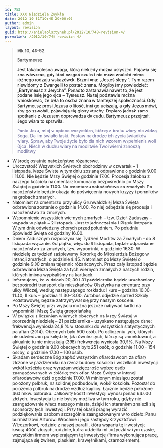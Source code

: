```yaml
---
id: 753
title: XXX Niedziela Zwykła
date: 2012-10-31T19:45:29+00:00
author: admin
layout: revision
guid: http://anielaolsztynek.pl/2012/10/748-revision-4/
permalink: /2012/10/748-revision-4/
---
```

> **Mk 10, 46-52**
> 
> **Bartymeusz**
> 
> <span style="color: #000000;">Jest taka bolesna uwaga, którą niekiedy można usłyszeć. Pojawia się ona wówczas, gdy ktoś czegoś szuka i nie może znaleźć mimo różnego rodzaju wskazówek. Brzmi ona: &#8222;Jesteś ślepy!&#8221;. Tym razem niewidomy z Ewangelii to postać znana. Moglibyśmy powiedzieć: &#8222;Bartymeusz z Jerycha&#8221;. Ponadto zastanawia nawet to, że jest podane imię jego ojca &#8211; Tymeusz. Na tej podstawie można wnioskować, że była to osoba znana w tamtejszej społeczności. Gdy Bartymeusz prosi Jezusa o litość, inni go uciszają, a gdy Jezus mówi, aby go zawołali, pojawiają się głosy otuchy. Dopiero jednak samo spotkanie z Jezusem doprowadza do cudu. Bartymeusz przejrzał. Jego wiara to sprawiła.</span>
> 
> <span style="color: #666699;">Panie Jezu, miej w opiece wszystkich, którzy z braku wiary nie widzą Boga. Daj im światło łaski. Postaw na drodze ich życia świadków wiary. Spraw, aby Twoje życie było dla nich wzorem wypełnienia woli Ojca. Niech w duchu wiary na modlitwie Twoi wierni zanoszą modlitwy. </span>

  * W środę ostatnie nabożeństwo różańcowe.
  * Uroczystość Wszystkich Świętych obchodzimy w czwartek &#8211; 1 listopada. Msze Święte w tym dniu zostaną odprawione o godzinie 9.00 i 11.00. Nie będzie Mszy Świętej o godzinie 17.00. Procesja żałobna z naszego kościoła na cmentarz komunalny bezpośrednio po Mszy Świętej o godzinie 11.00. Na cmentarzu nabożeństwo za zmarłych. Po nabożeństwie będzie okazja do poświęcenia nowych krzyży i pomników na grobach zmarłych.
  * Natomiast na cmentarzu przy ulicy Grunwaldzkiej Msza Święta odprawiona zostanie o godzinie 14.00. Po niej odbędzie się procesja i nabożeństwo za zmarłych.
  * Wspomnienie wszystkich wiernych zmarłych &#8211; tzw. Dzień Zaduszny &#8211; wypada w piątek &#8211; 2 listopada. Jest to jednocześnie I Piątek listopada. W tym dniu odwiedziny chorych przed południem. Po południu Spowiedź Święta od godziny 16.00.
  * Dniem Zadusznym rozpoczyna się Tydzień Modlitw za Zmarłych &#8211; do 8 listopada włącznie. Od piątku, więc do 8 listopada, będzie odprawiane nabożeństwo za zmarłych, tzw. wypominki, o godzinie 16.30. W niedzielę za tydzień zaśpiewamy Koronkę do Miłosierdzia Bożego w intencji zmarłych, o godzinie 8.45. Natomiast po Mszy Świętej o godzinie 9.00 zmiana tajemnic różańcowych. Przez cały listopad będzie odprawiana Msza Święta za tych wiernych zmarłych z naszych rodzin, których imiona wypisaliśmy na kartkach.
  * Informujemy, że w dniach 29, 30 i 31 października będzie uruchomiony bezpośredni transport dla mieszkańców Olsztynka na cmentarz przy ulicy Wilczej, według następującego rozkładu: I kurs &#8211; godzina 10.00-11.40; II kurs &#8211; godzina 11.30-13.00. Autobus odjedzie sprzed Szkoły Podstawowej, będzie zatrzymywał się przy naszym kościele.
  * Po Mszy Świętej przy wyjściu można jeszcze nabywać kartki na wypominki i Mszę Świętą gregoriańską.
  * W związku z liczeniem wiernych obecnych na Mszy Świętej w poprzednią niedzielę &#8211; 21 października &#8211; uzyskano następujące dane: frekwencja wyniosła 24,8 % w stosunku do wszystkich statystycznych parafian (2014). Obecnych było 500 osób. Po odliczeniu tych, których nie odwiedzam po kolędzie, jak również tych, którzy są zameldowani, a aktualnie tu nie mieszkają (398) frekwencja wyniosła 30,9%. Na Mszy Świętej o godzinie 9.00 obecnych było 251 osób, o godzinie 11.00 &#8211; 154 osoby, o godzinie 17.00 &#8211; 100 osób.
  * Składam serdeczne Bóg zapłać wszystkim ofiarodawcom za ofiary złożone w październiku na rzecz budowy kościoła i wszelkich inwestycji wokół kościoła oraz wyrażam wdzięczność wobec osób zaangażowanych w zbiórkę tych ofiar. Msza Święta w intencji ofiarodawców dziś o godzinie 17.00. W minionym miesiącu został położony polbruk, na solidnej podbudowie, wokół kościoła. Pozostał do położenia polbruk na drodze wzdłuż kaplicy. Łącznie będzie położone 460 mkw. polbruku. Całkowity koszt inwestycji wynosi ponad 64.000 złotych. Inwestycja ta nie byłaby możliwa w tym roku, gdyby nie zaangażowanie władz naszego miasta, dzięki ich staraniom znaleźli się sponsorzy tych inwestycji. Przy tej okazji pragnę wyrazić podziękowania osobom szczególnie zaangażowanym w to dzieło: Panu burmistrzowi Arturowi Wrochnie i jego zastępcy Krzysztofowi Wieczorkowi, rodzinie z naszej parafii, która wsparła tę inwestycję kwotą 4000 złotych, rodzinie, która udzieliła mi pożyczki w tym czasie, wszystkim firmom wspierającym tę inwestycję (firma wykonująca pracę, zajmująca się żwirem, piaskiem, krawężnikami, czarnoziemem).